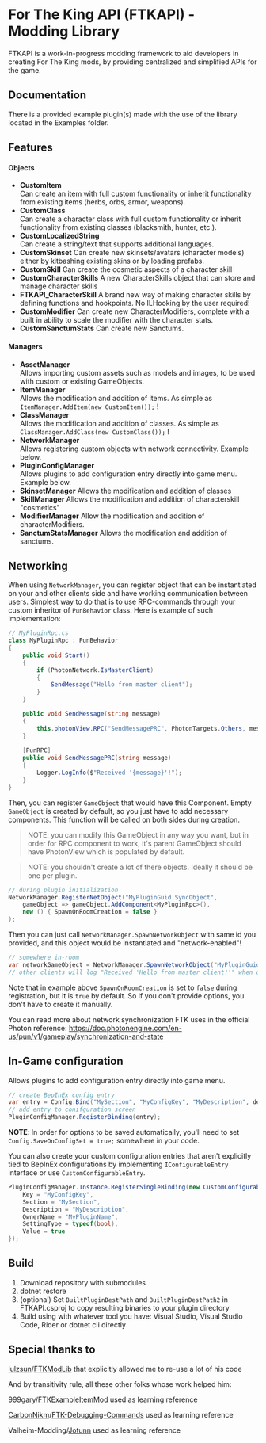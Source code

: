 # For The King API (FTKAPI) - Modding Library

FTKAPI is a work-in-progress modding framework to aid developers in creating For The King mods, by providing centralized and simplified APIs for the game.

## Documentation
There is a provided example plugin(s) made with the use of the library located in the Examples folder.

## Features
#### Objects
- **CustomItem**  
  Can create an item with full custom functionality or inherit functionality from existing items (herbs, orbs, armor, weapons).
- **CustomClass**  
  Can create a character class with full custom functionality or inherit functionality from existing classes (blacksmith, hunter, etc.).
- **CustomLocalizedString**  
  Can create a string/text that supports additional languages.
- **CustomSkinset**
  Can create new skinsets/avatars (character models) either by kitbashing existing skins or by loading prefabs.
- **CustomSkill**
  Can create the cosmetic aspects of a character skill
- **CustomCharacterSkills**
  A new CharacterSkills object that can store and manage character skills
- **FTKAPI_CharacterSkill**
  A brand new way of making character skills by defining functions and hookpoints. No ILHooking by the user required!
- **CustomModifier**
  Can create new CharacterModifiers, complete with a built in ability to scale the modifier with the character stats.
- **CustomSanctumStats**
  Can create new Sanctums.

#### Managers
- **AssetManager**  
  Allows importing custom assets such as models and images, to be used with custom or existing GameObjects.
- **ItemManager**  
  Allows the modification and addition of items. As simple as ```ItemManager.AddItem(new CustomItem());``` !
- **ClassManager**  
  Allows the modification and addition of classes. As simple as ```ClassManager.AddClass(new CustomClass());``` !
- **NetworkManager**  
  Allows registering custom objects with network connectivity. Example below.
- **PluginConfigManager**  
  Allows plugins to add configuration entry directly into game menu. Example below.
- **SkinsetManager**
  Allows the modification and addition of classes
- **SkillManager**
  Allows the modification and addition of characterskill "cosmetics"
- **ModifierManager**
  Allow the modification and addition of characterModifiers.
- **SanctumStatsManager**
  Allows the modification and addition of sanctums.

## Networking
When using `NetworkManager`, you can register object that can be instantiated on your and other clients side and have working communication between users. Simplest way to do that is to use RPC-commands through your custom inheritor of `PunBehavior` class. Here is example of such implementation:
```c#
// MyPluginRpc.cs
class MyPluginRpc : PunBehavior 
{
    public void Start() 
    {
        if (PhotonNetwork.IsMasterClient) 
        {
            SendMessage("Hello from master client");
        }
    }

    public void SendMessage(string message) 
    {
        this.photonView.RPC("SendMessagePRC", PhotonTargets.Others, message);
    }
    
    [PunRPC]
    public void SendMessagePRC(string message) 
    {
        Logger.LogInfo($"Received '{message}'!");    
    }
}
```

Then, you can register `GameObject` that would have this Component. Empty `GameObject` is created by default, so you just have to add necessary components. This function will be called on both sides during creation.
> NOTE: you can modify this GameObject in any way you want, but in order for RPC component to work, it's parent GameObject should have PhotonView which is populated by default.

> NOTE: you shouldn't create a lot of there objects. Ideally it should be one per plugin.

```c#
// during plugin initialization
NetworkManager.RegisterNetObject("MyPluginGuid.SyncObject", 
    gameObject => gameObject.AddComponent<MyPluginRpc>(),
    new () { SpawnOnRoomCreation = false }
);
```

Then you can just call `NetworkManager.SpawnNetworkObject` with same id you provided, and this object would be instantiated and "network-enabled"!

```c#
// somewhere in-room
var networkGameObject = NetworkManager.SpawnNetworkObject("MyPluginGuid.SyncObject");
// other clients will log "Received 'Hello from master client!'" when object will be created."
```

Note that in example above `SpawnOnRoomCreation` is set to `false` during registration, but it is `true` by default. So if you don't provide options, you don't have to create it manually.

You can read more about network synchronization FTK uses in the official Photon reference: https://doc.photonengine.com/en-us/pun/v1/gameplay/synchronization-and-state


## In-Game configuration
  Allows plugins to add configuration entry directly into game menu. 
```c#
// create BepInEx config entry 
var entry = Config.Bind("MySection", "MyConfigKey", "MyDescription", defaultValue: 42);
// add entry to conifguration screen
PluginConfigManager.RegisterBinding(entry);
```

**NOTE**: In order for options to be saved automatically, you'll need to set `Config.SaveOnConfigSet = true;` somewhere in your code.

You can also create your custom configuration entries that aren't explicitly tied to BepInEx configurations by implementing `IConfigurableEntry` interface or use `CustomConfigurableEntry`.
```c#
PluginConfigManager.Instance.RegisterSingleBinding(new CustomConfigurableEntry() {
    Key = "MyConfigKey",
    Section = "MySection",
    Description = "MyDescription",
    OwnerName = "MyPluginName",
    SettingType = typeof(bool),
    Value = true
});
```

## Build

1. Download repository with submodules
2. dotnet restore
3. (optional) Set `BuiltPluginDestPath` and `BuiltPluginDestPath2` in FTKAPI.csproj to copy resulting binaries to your plugin directory
4. Build using with whatever tool you have: Visual Studio, Visual Studio Code, Rider or dotnet cli directly


## Special thanks to

[lulzsun](https://github.com/lulzsun)/[FTKModLib](https://github.com/lulzsun/FTKModLib) that explicitly allowed me to re-use a lot of his code

And by transitivity rule, all these other folks whose work helped him: 

[999gary](https://github.com/999gary)/[FTKExampleItemMod](https://github.com/999gary/FTKExampleItemMod) used as learning reference

[CarbonNikm](https://github.com/CarbonNikm)/[FTK-Debugging-Commands](https://github.com/CarbonNikm/FTK-Debugging-Commands) used as learning reference

Valheim-Modding/[Jotunn](https://github.com/Valheim-Modding/Jotunn) used as learning reference
